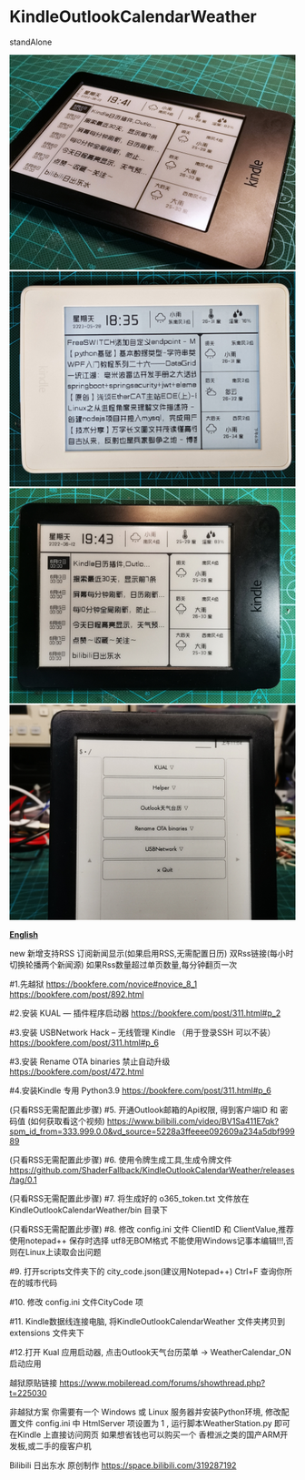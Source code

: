 # KindleOutlookCalendarWeather
 standAlone
 

![image](https://github.com/ShaderFallback/KindleOutlookCalendarWeather/blob/main/image/KindleOutlookCalendar_01.jpg)
![image](https://github.com/ShaderFallback/KindleOutlookCalendarWeather/blob/main/image/KindleOutlookCalendar_03.jpg)
![image](https://github.com/ShaderFallback/KindleOutlookCalendarWeather/blob/main/image/KindleOutlookCalendar_00.jpg)
![image](https://github.com/ShaderFallback/KindleOutlookCalendarWeather/blob/main/image/KindleOutlookCalendar_02.jpg)

**[English](https://github.com/ShaderFallback/KindleOutlookCalendarWeather/blob/main/README_english.md)**

new 新增支持RSS 订阅新闻显示(如果启用RSS,无需配置日历)
双Rss链接(每小时切换轮播两个新闻源)
如果Rss数量超过单页数量,每分钟翻页一次
 
#1.先越狱
https://bookfere.com/novice#novice_8_1
https://bookfere.com/post/892.html

#2.安装 KUAL — 插件程序启动器
https://bookfere.com/post/311.html#p_2

#3.安装 USBNetwork Hack – 无线管理 Kindle （用于登录SSH 可以不装）
https://bookfere.com/post/311.html#p_6

#3.安装 Rename OTA binaries 禁止自动升级 
https://bookfere.com/post/472.html

#4.安装Kindle 专用 Python3.9
https://bookfere.com/post/311.html#p_6

(只看RSS无需配置此步骤)
#5. 开通Outlook邮箱的Api权限, 得到客户端ID 和 密码值 (如何获取看这个视频)
https://www.bilibili.com/video/BV1Sa411E7qk?spm_id_from=333.999.0.0&vd_source=5228a3ffeeee092609a234a5dbf99989

(只看RSS无需配置此步骤)
#6. 使用令牌生成工具,生成令牌文件 https://github.com/ShaderFallback/KindleOutlookCalendarWeather/releases/tag/0.1

(只看RSS无需配置此步骤)
#7. 将生成好的 o365_token.txt 文件放在 KindleOutlookCalendarWeather/bin  目录下

(只看RSS无需配置此步骤)
#8. 修改 config.ini 文件 ClientID 和 ClientValue,推荐使用notepad++ 保存时选择 utf8无BOM格式
不能使用Windows记事本编辑!!!,否则在Linux上读取会出问题

#9. 打开scripts文件夹下的 city_code.json(建议用Notepad++) Ctrl+F 查询你所在的城市代码

#10. 修改 config.ini 文件CityCode 项

#11. Kindle数据线连接电脑, 将KindleOutlookCalendarWeather 文件夹拷贝到extensions 文件夹下

#12.打开 Kual 应用启动器, 点击Outlook天气台历菜单 -> WeatherCalendar_ON  启动应用


越狱原贴链接
https://www.mobileread.com/forums/showthread.php?t=225030

非越狱方案
你需要有一个 Windows  或 Linux 服务器并安装Python环境, 修改配置文件 config.ini 
中 HtmlServer 项设置为 1 , 运行脚本WeatherStation.py 即可在Kindle 上直接访问网页
如果想省钱也可以购买一个 香橙派之类的国产ARM开发板,或二手的瘦客户机


Bilibili 日出东水 原创制作
https://space.bilibili.com/319287192
